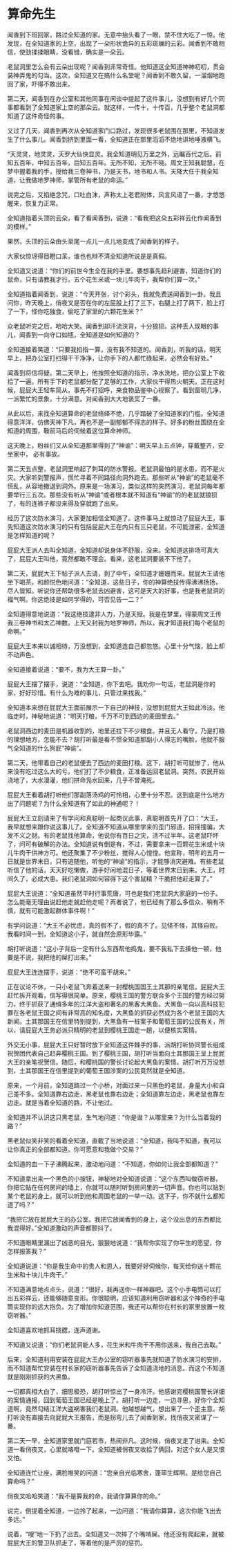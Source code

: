 # 算命先生
闻香到下班回家，路过全知道的家。无意中抬头看了一眼，禁不住大吃了一惊。他发现，在全知道家的上空，出现了一朵形状诡异的五彩斑斓的云彩。闻香到不敢相信，使劲揉揉眼睛，没看错，确实是一朵云。

老鼠洞里怎么会有云朵出现呢？闻香到非常奇怪。他知道这全知道神神叨叨，贯会装神弄鬼的勾当。这次，全知道又在搞什么名堂呢？闻香到不敢久留，一溜烟地跑回了家，吓得不敢出来。

第二天，闻香到在办公室和其他同事在闲谈中提起了这件事儿，没想到有好几个同事都看到了全知道家上空的那朵云。就这样，一传十，十传百，几乎整个老鼠洞都知道了这件奇怪的事。

又过了几天，闻香到再次从全知道家门口路过，发现很多老鼠围在那里，不知道发生了什么事儿。闻香到挤到里面一看，全知道正在那里滔滔不绝地讲地唾液横飞。

“天灵灵，地灵灵，天罗大仙快显灵。我全知道明见万里之外，远瞩百代之后。前知五百年，中知五百年，后知五百年。无所不知，无所不晓。周文王知我聪慧，在梦中握着我的手，授给我三卷神书，乃是天书，地书和人书。天降大任于我全知道，让我做地罗神师，掌管所有老鼠的命运。”

说完之后，又掐绝念咒，口吐白沫，声称太上老君附体，风言风语了一番，才悠悠醒来，恢复力正常。

全知道指着头顶的云朵，看了看闻香到，说道：“看我把这朵五彩祥云化作闻香到的模样。”

果然，头顶的云朵由头至尾一点儿一点儿地变成了闻香到的样子。

大家伙惊讶得目瞪口呆，谁也也辩不清全知道所说是是真假。

全知道又说道：“你们的前世今生全在我的手里。要想事先趋利避害，知道你们的鼠命，只有请教我才行。五个花生米或一块儿牛肉干，我帮你们算一次。”

全知道指着闻香到，说道：“今天开张，讨个彩头，我就免费送闻香到一卦。我且问你，昨天晚上，俏夜叉是否在你的左屁股上打了三下，右腿上打了两下，脸上打了一下，怪你吃独食，偷吃了家里的六颗花生米？”

众老鼠听完之后，哈哈大笑。闻香到却汗流浃背，十分狼狈。这种丢人现眼的事儿，闻香到一向守口如瓶，全知道是如何知道的？

全知道接着笑道：“只要我掐指一算，没有我不知道的。闻香到，听我的话，明天早上，把办公室打扫得干干净净，让你手下的人都忙碌起来，必然会有好处。”

闻香到将信将疑。第二天早上，他按照全知道的指示，净水洗地，把办公室上下收拾了一遍。所有手下的老鼠都分配了足够的工作，大家伙干得热火朝天。正在这时候，屁屁大王轻车简从，事先不打招呼，来食物品鉴中心视察了。看到窗明几净，一派繁忙的景象，十分满意。对闻香到大大地褒奖了一番。

从此以后，来找全知道算命的老鼠络绎不绝，几乎踏破了全知道家的门槛。全知道得意洋洋，仿佛天神下凡，再也不是一副郁郁不得志的样子。好多的粉丝围绕在全知道的周围，鞍前马后的伺候着这位算命神师。

这天晚上，粉丝们又从全知道那里得到了“神谕”：明天早上五点钟，穿戴整齐，安坐家中， 必有事故。

第二天五点整，老鼠洞里响起了刺耳的防水警报。老鼠洞最怕的是水患，而不是火灾。大家听到警报声，慌忙寻着不同路径向洞外跑去。那些听从“神谕”的老鼠毫不慌乱，从容地撤退到洞外。原来是一场演习，类似这样的突然演习，老鼠洞每年都要举行三五次。那些没有听从“神谕”或者根本就不知道有“神谕”的的老鼠就狼狈了，有的连裤子都没来得及穿就跑了出来。

经历了这次防水演习，大家更加相信全知道了。这件事马上就惊动了屁屁大王，事先知道这次防水演习的只有包括屁屁大王在内只有三只老鼠，不可能泄密，全知道是怎样知道的呢？

屁屁大王派人去叫全知道，全知道却说身体不舒服，没来。全知道这排场可真大了，屁屁大王叫他，竟然都敢不理会。看来，这老鼠洞要装不下他了。

第二天，屁屁大王下帖子派人去请，到了中午，全知道才姗姗而来。屁屁大王请他坐下喝茶，和颜悦色地问道：“全知道，这些日子，你的神算绝技传得沸沸扬扬，尽人皆知。听说你还帮助很多老鼠去凶避害，这可是天大的好事，也是我老鼠洞的福气啊。你这绝技是如何学得的，可否见告一二？”

全知道得意地说道：“我这绝技逮非人力，乃是天授。我是在梦里，得蒙周文王传我三卷神书和太乙神数。上天又封我为地罗神师，所以，我才知道我们每个老鼠的命啊。”

屁屁大王本来以诚相待，万没想到，全知道连自己都忽悠。心里十分气恼，脸上却不动声色。

全知道接着说道：“要不，我为大王算一卦。”

屁屁大王摆了摆手，说道：“全知道，你下去吧。我劝你一句话，老鼠洞是你的家，好好珍惜。有什么为难的事儿，只管过来找我。”

全知道本来想在屁屁大王面前展示一下自己的神技，没想到屁屁大王如此冷淡。他临走时，神秘地说道：“明天打粮，千万不可到西边的麦田里去。”

老鼠洞西边的麦田是机器收割的，地里还拉下不少粮食。并且无人看守，乃是打粮的理想地方，怎能不去？胡打听最是看不惯全知道那副小人得志的嘴脸，他就不服气全知道的什么狗屁“神谕”。

第二天，他带着自己的老鼠便去了西边的麦田打粮。这下，胡打听可就惨了，他从来没有吃过这么大的亏。他们打了不少粮食，正准备运回老鼠洞。突然，农民开始浇地了，大水漫灌，他们拼命凫水回来，几乎不曾淹死。

屁屁大王看着胡打听他们那副落汤鸡的可怜相，心里十分不忍。这到底是什么地方出了问题呢？为什么全知道有了如此的神通呢？！

屁屁大王立刻请来了有学问和真聪明一起商议此事，真聪明首先开了口：“大王，我早就想来跟你说这事儿了。全知道不知道从哪里学来的歪门邪道，招摇撞骗，大发不义之财。有的老鼠找他算命，他说你有百日之灾，活不过半年。这老鼠吓坏了，问可有破解的办法。全知道说有倒是有，不过，需要拿来一百颗花生米或十块儿牛肉干供神方可。他还聚集了不少粉丝，搅得人心惶惶。他宣称，明年的五月一日就是世界末日，只有追随他，听他的“神谕”的指示，才能够消灾避难。有些老鼠听信了他的话，天天好吃懒做，游手好闲地混日子，等着世界末日到来。大王，时间久了，必成大患。我们老鼠洞如何容得下这个害鼠精？干脆把他赶走算了。”

屁屁大王说道：“全知道虽然平时行事荒唐，可也是我们老鼠洞大家庭的一份子。怎么能毫无理由说赶他走就赶他走呢？再者说了，他已经有了那么多信众，稍有不慎，就有可能激起群体事件啊！”

有学问说道：“大王不必忧虑，真的假不了，假的真不了。见怪不怪，其怪自败。我看时间一到，全知道这小子，就自然会原形毕露。”

胡打听说道：“这小子背后一定有什么东西帮他捣鬼，要不我私下去揍他一顿，他要是不说，我把他的屎打出来。”

屁屁大王连连摆手，说道：“绝不可蛮干胡来。”

正在议论不休，一只小老鼠飞奔着送来一封樱桃国国王土其那的亲笔信。屁屁大王赶忙拆开观看，信写得很简单。原来，樱桃王国的警方联合多个王国的警方经过努力，终于抓获了通缉多年的江洋大盗和著名的黑客大黑鱼。大黑鱼一向以高科技犯罪在各老鼠王国之间有非常高的知名度，大黑鱼的抓获必然成为各个老鼠王国的大新闻。土其那国王在信里特别提到，大黑鱼有一桩案子和葡萄王国的公民有关，所以，请屁屁大王务必派只精明的老鼠到樱桃王国走一趟，以便核实案情。

外交无小事，屁屁大王只好暂时放下全知道这件棘手的事，派胡打听协同警长组成祝贺团代表自己赶奔樱桃王国。到了樱桃王国，胡打听当面向土其那国王呈上屁屁大王的亲笔祝贺信。随后，和樱桃国的警长讨论起大黑鱼的案情。胡打听万万没想到，土其那国王在信里提到的葡萄王国涉案的公民竟然就是全知道。

原来，一个月前，全知道路过一个小桥，对面过来一只黑色的老鼠，身量大小和自己差不多。全知道靠右边走，黑老鼠也靠右边走；全知道靠左边走，黑老鼠也靠左边走。就是当着全知道的路，不让他过。

全知道并不认识这只黑老鼠，生气地问道：“你是谁？从哪里来？为什么当着我的路？”

黑老鼠似笑非笑的看着全知道，直截了当地说道：“全知道，我叫不知道，我可以让你真正的全部都知道。你可愿意和我做个交易？”

全知道的血一下子沸腾起来，激动地问道：“不知道，你如何让我全部都知道？”

不知道拿出来一个黑色的小按钮，神秘地对全知道说道：“这个东西叫做窃听器，你把它贴在任何房间的墙上，你就可以随时听到房间里的一切声音。你也可以贴到某个老鼠的身上，就可以听到他和周围老鼠的一举一动。这下子，你不就什么都知道了吗？”

“我把它放在屁屁大王的办公室。我把它放闻香到的身上，这个没出息的东西都比我混得好。”全知道激动的声音都颤抖了。

不知道眼睛里漏出了凶恶的目光，狠狠地说道：“我帮你实现了你平生的愿望，你怎样报答我？”

全知道说道：“你是我生命中的贵人和恩人，我要好好伺候你，每天给你送十颗花生米和十块儿牛肉干。”

不知道满意地点点头，说道：“很好，我再送你一样神器吧。这个小手电筒可以打出五彩祥云，还能够随意变形。你很聪明，应该知道利用窃听器和这个神奇的手电筒实现你的远大抱负。为了增加你知道范围，我还可以帮你在村长的家里放置一枚窃听器。”

全知道喜欢地抓耳挠腮，连声道谢。

不知道又说道：“你们老鼠洞能人多，花生米和牛肉干不用你送来，我自己去取。”

后来，全知道利用安装在屁屁大王办公室的窃听器事先就知道了防水演习的安排，而不知道帮忙安装在村长家的窃听器事先告诉了全知道浇地的消息。而这个不知道就是刚刚抓获的大黑鱼。

一切都真相大白了，细思极恐，胡打听惊出了一身冷汗。他感谢完樱桃国警长详细的案情通报，回到葡萄王国已经是晚上了。胡打听一边走，一边寻思，好你个全知道啊，竟然勾结江洋大盗祸害我们老鼠洞。他越想越气，想出来了一个歪主意。胡打听没有直接去向屁屁大王报告，而是拐弯儿去了闻香到家，找俏夜叉密谋了一番。

第二天一早，全知道家里就门庭若市，热闹非凡。这时候，俏夜叉走了进来。全知道一看俏夜叉，心里就咯噔一下。全知道被俏夜叉收拾了俩回，对这个女人是又恨又怕。

全知道连忙让座，满脸堆笑的问道：“您亲自光临寒舍，蓬荜生辉啊。是给您自己算命吗？”

俏夜叉哈哈笑道：“我不是算我的命，我请你算算你的命。”

说完，倒提着全知道，一边拎了起来，一边问道：“我请你算算，这次你能飞出去多远。”

说着，“嗖”地一下扔了出去。全知道又一次摔了个嘴啃屎。他还没有爬起来，就被屁屁大王的警卫队抓走了，等着他的是严厉的惩罚。
